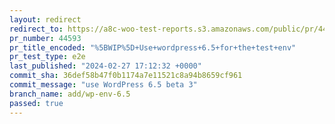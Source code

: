 ```yaml
---
layout: redirect
redirect_to: https://a8c-woo-test-reports.s3.amazonaws.com/public/pr/44593/e2e/index.html
pr_number: 44593
pr_title_encoded: "%5BWIP%5D+Use+wordpress+6.5+for+the+test+env"
pr_test_type: e2e
last_published: "2024-02-27 17:12:32 +0000"
commit_sha: 36def58b47f0b1174a7e11521c8a94b8659cf961
commit_message: "use WordPress 6.5 beta 3"
branch_name: add/wp-env-6.5
passed: true
---
```

